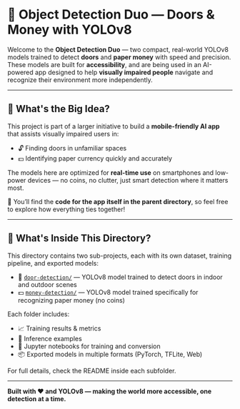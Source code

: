 # 🧠 Object Detection Duo — Doors & Money with YOLOv8

Welcome to the **Object Detection Duo** — two compact, real-world YOLOv8 models trained to detect **doors** and **paper money** with speed and precision. These models are built for **accessibility**, and are being used in an AI-powered app designed to help **visually impaired people** navigate and recognize their environment more independently.

---

## 📱 What's the Big Idea?

This project is part of a larger initiative to build a **mobile-friendly AI app** that assists visually impaired users in:

- 🔓 Finding doors in unfamiliar spaces  
- 💵 Identifying paper currency quickly and accurately  

The models here are optimized for **real-time use** on smartphones and low-power devices — no coins, no clutter, just smart detection where it matters most.

🧩 You’ll find the **code for the app itself in the parent directory**, so feel free to explore how everything ties together!

---

## 📂 What's Inside This Directory?

This directory contains two sub-projects, each with its own dataset, training pipeline, and exported models:

- 🚪 [`door-detection/`](./door-detection/) — YOLOv8 model trained to detect doors in indoor and outdoor scenes  
- 💵 [`money-detection/`](./money-detection/) — YOLOv8 model trained specifically for recognizing paper money (no coins)

Each folder includes:

- 📈 Training results & metrics  
- 📸 Inference examples  
- 🧠 Jupyter notebooks for training and conversion  
- 📦 Exported models in multiple formats (PyTorch, TFLite, Web)

For full details, check the README inside each subfolder.

---

**Built with ❤️ and YOLOv8 — making the world more accessible, one detection at a time.**
